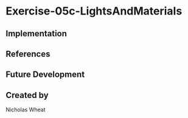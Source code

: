 # Exercise-05c-LightsAndMaterials


## Implementation

## References

## Future Development

## Created by
Nicholas Wheat